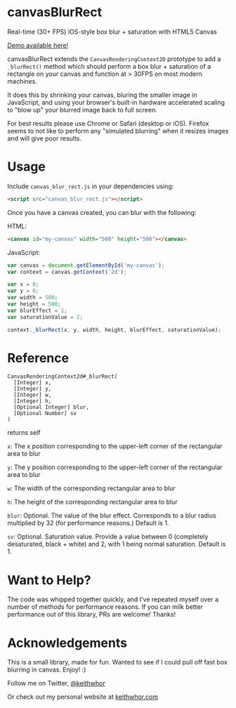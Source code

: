 # canvasBlurRect

Real-time (30+ FPS) iOS-style box blur + saturation with HTML5 Canvas

[Demo available here!](http://keithwhor.com/blur)

canvasBlurRect extends the `CanvasRenderingContext2D` prototype to add a
  `_blurRect()` method which should perform a box blur + saturation of
  a rectangle on your canvas and function at > 30FPS on most modern machines.

It does this by shrinking your canvas, bluring the smaller image in JavaScript,
and using your browser's built-in hardware accelerated scaling to "blow up" your
blurred image back to full screen.

For best results please use Chrome or Safari (desktop or iOS). Firefox seems
to not like to perform any "simulated blurring" when it resizes images and will
give poor results.

# Usage

Include `canvas_blur_rect.js` in your dependencies using:

```html
<script src="canvas_blur_rect.js"></script>
```

Once you have a canvas created, you can blur with the following:

HTML:

```html
<canvas id="my-canvas" width="500" height="500"></canvas>
```

JavaScript:

```javascript
var canvas = document.getElementById('my-canvas');
var context = canvas.getContext('2d');

var x = 0;
var y = 0;
var width = 500;
var height = 500;
var blurEffect = 1;
var saturationValue = 2;

context._blurRect(x, y, width, height, blurEffect, saturationValue);
```

# Reference

```
CanvasRenderingContext2d#_blurRect(
  [Integer] x,
  [Integer] y,
  [Integer] w,
  [Integer] h,
  [Optional Integer] blur,
  [Optional Number] sv
)
```

returns self

`x`: The x position corresponding to the upper-left corner of the rectangular area to blur

`y`: The y position corresponding to the upper-left corner of the rectangular area to blur

`w`: The width of the corresponding rectangular area to blur

`h`: The height of the corresponding rectangular area to blur

`blur`: Optional. The value of the blur effect. Corresponds to a blur radius multiplied by 32
 (for performance reasons.) Default is 1.

 `sv`: Optional. Saturation value. Provide a value between 0 (completely desaturated, black + white) and
 2, with 1 being normal saturation. Default is 1.

 # Want to Help?

 The code was whipped together quickly, and I've repeated myself over a number
 of methods for performance reasons. If you can milk better performance out of
 this library, PRs are welcome! Thanks!

 # Acknowledgements

 This is a small library, made for fun. Wanted to see if I could pull off
 fast box blurring in canvas. Enjoy! :)

 Follow me on Twitter, [@keithwhor](http://twitter.com/keithwhor)

 Or check out my personal website at [keithwhor.com](http://keithwhor.com)
